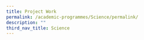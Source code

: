 ```yaml
---
title: Project Work
permalink: /academic-programmes/Science/permalink/
description: ""
third_nav_title: Science
---
```

